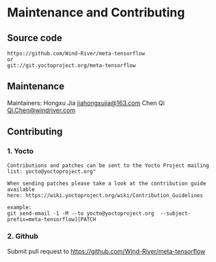 # Maintenance and Contributing
## Source code
```
https://github.com/Wind-River/meta-tensorflow
or
git://git.yoctoproject.org/meta-tensorflow
```

## Maintenance
Maintainers: Hongxu Jia <jiahongxujia@163.com>
             Chen Qi <Qi.Chen@windriver.com>

## Contributing
### 1. Yocto
```
Contributions and patches can be sent to the Yocto Project mailing
list: yocto@yoctoproject.org"

When sending patches please take a look at the contribution guide available
here: https://wiki.yoctoproject.org/wiki/Contribution_Guidelines

example:
git send-email -1 -M --to yocto@yoctoproject.org  --subject-prefix=meta-tensorflow][PATCH
```

### 2. Github
Submit pull request to https://github.com/Wind-River/meta-tensorflow
